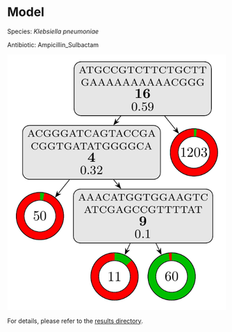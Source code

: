 
# Model

Species: *Klebsiella pneumoniae*

Antibiotic: Ampicillin_Sulbactam

<a href="./model.pdf"><img src="./model.png" /></a>

For details, please refer to the [results directory](../../../../../results/cart_b/klebsiella%20pneumoniae/ampicillin_sulbactam/repeat_7/).

